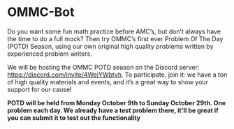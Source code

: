 # OMMC-Bot
Do you want some fun math practice before AMC’s, but don’t always have the time to do a full mock? Then try OMMC’s first ever Problem Of The Day (POTD) Season, using our own original high quality problems written by experienced problem writers.

We will be hosting the OMMC POTD season on the Discord server: https://discord.com/invite/4WejYWbtvh. To participate, join it: we have a ton of high quality materials and events, and it’s a great way to show your support for our cause!

**POTD will be held from Monday October 9th to Sunday October 29th. One problem each day. We already have a test problem there, it'll be great if you can submit it to test out the functionality**
